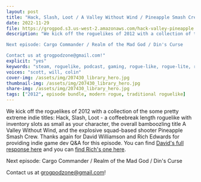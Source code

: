 ```yaml
---
layout: post
title: "Hack, Slash, Loot / A Valley Without Wind / Pineapple Smash Crew"
date: 2022-11-29
file: https://grogpod.s3.us-west-2.amazonaws.com/hack-valley-pineapple.mp3
description: "We kick off the roguelikes of 2012 with a collection of the some pretty extreme indie titles: Hack, Slash, Loot - a coffeebreak length roguelike with inventory slots as small as your character, the overall bamboozling title A Valley Without Wind, and the explosive squad-based shooter Pineapple Smash Crew. Thanks again for David Williamson and Rich Edwards for providing indie game dev Q&A for this episode. You can find their full responses at grogpod.zone.

Next episode: Cargo Commander / Realm of the Mad God / Din's Curse

Contact us at grogpodzone@gmail.com!"
explicit: "yes" 
keywords: "steam, roguelike, podcast, gaming, rogue-like, rogue-lite, roguelite"
voices: "scott, will, colin"
cover-img: /assets/img/207430_library_hero.jpg
thumbnail-img: /assets/img/207430_library_hero.jpg
share-img: /assets/img/207430_library_hero.jpg
tags: ["2012", episode bundle, modern rogue, traditional roguelike]
---
```



We kick off the roguelikes of 2012 with a collection of the some pretty extreme indie titles: Hack, Slash, Loot - a coffeebreak length roguelike with inventory slots as small as your character, the overall bamboozling title A Valley Without Wind, and the explosive squad-based shooter Pineapple Smash Crew. Thanks again for David Williamson and Rich Edwards for providing indie game dev Q&A for this episode. You can find [David's full response here](https://github.com/ScottBurger/going_rogue_podcast/blob/master/docs/hack.md#qa-with-david-williamson-of-hack-slash-loot) and you can [find Rich's one here](https://github.com/ScottBurger/going_rogue_podcast/blob/master/docs/pineapple.md#qa-with-rich-edwards-of-pineapple-smash-crew).

Next episode: Cargo Commander / Realm of the Mad God / Din's Curse

Contact us at grogpodzone@gmail.com!





